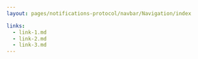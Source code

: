 ```yaml
---
layout: pages/notifications-protocol/navbar/Navigation/index

links:
  - link-1.md
  - link-2.md
  - link-3.md
---
```

